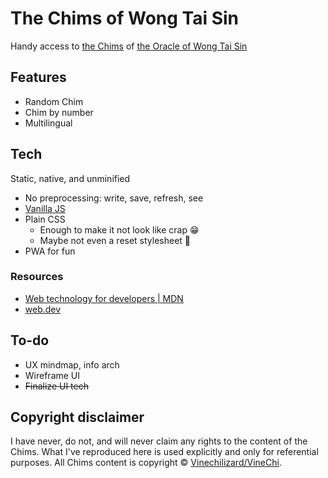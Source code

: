 # The Chims of Wong Tai Sin

Handy access to [the Chims](https://the-oracle-of-wong-tai-sin.webnode.page/chims-gallery/) of [the Oracle of Wong Tai Sin](https://the-oracle-of-wong-tai-sin.webnode.page/)

## Features

* Random Chim
* Chim by number
* Multilingual

## Tech

Static, native, and unminified

* No preprocessing: write, save, refresh, see
* [Vanilla JS](https://vanilla-js.com/)
* Plain CSS
  * Enough to make it not look like crap 😁
  * Maybe not even a reset stylesheet 🤔
* PWA for fun

### Resources

* [Web technology for developers \| MDN](https://developer.mozilla.org/en-US/docs/Web)
* [web\.dev](https://web.dev/)

## To-do

* UX mindmap, info arch
* Wireframe UI
* ~~Finalize UI tech~~

## Copyright disclaimer

I have never, do not, and will never claim any rights to the content of the Chims. What I've reproduced here is used explicitly and only for referential purposes. All Chims content is copyright &copy; [Vinechilizard\/VineChi](https://the-oracle-of-wong-tai-sin.webnode.page/about-me/).
